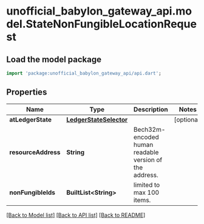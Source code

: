 # unofficial_babylon_gateway_api.model.StateNonFungibleLocationRequest

## Load the model package
```dart
import 'package:unofficial_babylon_gateway_api/api.dart';
```

## Properties
Name | Type | Description | Notes
------------ | ------------- | ------------- | -------------
**atLedgerState** | [**LedgerStateSelector**](LedgerStateSelector.md) |  | [optional] 
**resourceAddress** | **String** | Bech32m-encoded human readable version of the address. | 
**nonFungibleIds** | **BuiltList&lt;String&gt;** | limited to max 100 items. | 

[[Back to Model list]](../README.md#documentation-for-models) [[Back to API list]](../README.md#documentation-for-api-endpoints) [[Back to README]](../README.md)


